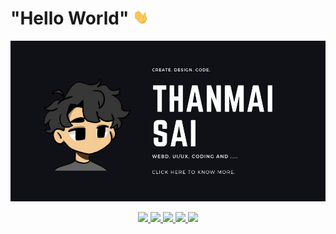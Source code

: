 # "Hello World" <img src="https://github.com/thanmaisai/thanmaisai/blob/main/ezgif.com-gif-maker.gif" width="25px">


[![Click here to visit portfolio](https://github.com/thanmaisai/thanmaisai/blob/main/Thanmai_Sai_.png)](https://linktr.ee/thanmaisai)

<p align="center">
 <a href="https://github.com/thanmaisai">
    <img src="https://skillicons.dev/icons?i=github&theme=light" />
  </a>
  
  <a href="https://www.linkedin.com/in/thanmai-sai-22a052211/">
    <img src="https://skillicons.dev/icons?i=linkedin" />
  </a>
  
  <a href="https://twitter.com/Thanmaisai3">
    <img src="https://skillicons.dev/icons?i=twitter" />
  </a>
  
  <a href="https://www.instagram.com/thanmaisai/">
    <img src="https://skillicons.dev/icons?i=instagram" />
  </a>

  <a href="https://www.behance.net/thanmaisai1">
    <img width="50px" src="https://www.citypng.com/public/uploads/preview/-31622230508g447n6ajjf.png"/>
  </a>
</p>

<!-- <p align="center"> -->
<!--  <img  src="https://count.getloli.com/get/@:thanmaisai"/> -->
<!-- </p> -->
<!-- <p align='center'><img src="https://komarev.com/ghpvc/?username=thanmaisai&label=visitors&color=grey&style=for-the-badge"/></p> -->

<!--![snake gif](https://github.com/thanmaisai/thanmaisai/blob/output/github-contribution-grid-snake.gif)-->






  




